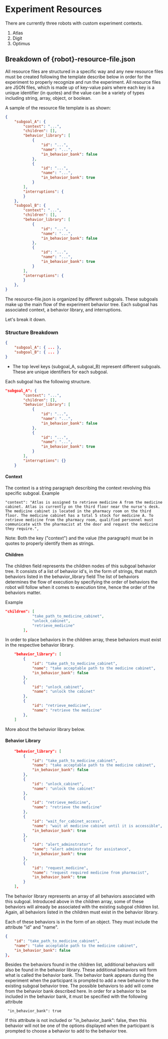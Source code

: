 # Experiment Resources

There are currently three robots with custom experiment contexts. 

1. Atlas
2. Digit
3. Optimus




## Breakdown of {robot}-resource-file.json

All resource files are structured in a specific way and any new resource files must be created following the template describe below in order for the experiment to properly recognize and run the experiment. 
All resource files are JSON files, which is made up of key-value pairs where each key is a unique identifier (in quotes) and the value can be a variety of types including string, array, object, or boolean.

A sample of the resource file template is as shown:

```json
{
    "subgoal_A": {
        "context": "...",
        "children": [],
        "behavior_library": [
            {
                "id": "...",
                "name": "...",
                "in_behavior_bank": false
            },
            {
                "id": "...",
                "name": "...",
                "in_behavior_bank": true
            }
        ],
        "interruptions": {
        }
    },
    "subgoal_B": {
        "context": "...",
        "children": [],
        "behavior_library": [
            {
                "id": "...",
                "name": "...",
                "in_behavior_bank": false
            },
            {
                "id": "...",
                "name": "...",
                "in_behavior_bank": true
            }
        ],
        "interruptions": {
        }
    },
}
```

The resource-file.json is organized by different subgoals. These subgoals make up the main flow of the experiment behavior tree. Each subgoal has associated context, a behavior library, and interruptions. 

Let's break it down.

### Structure Breakdown

```json
{
    "subgoal_A": { ... },
    "subgoal_B": { ... }
}
```
- The top level keys (subgoal_A, subgoal_B) represent different subgoals. These are unique identifiers for each subgoal.

Each subgoal has the following structure. 

```json
"subgoal_A": {
        "context": "...",
        "children": [],
        "behavior_library": [
            {
                "id": "...",
                "name": "...",
                "in_behavior_bank": false
            },
            {
                "id": "...",
                "name": "...",
                "in_behavior_bank": true
            }
        ],
        "interruptions": {}
    }
```


#### Context
The context is a string paragraph describing the context revolving this specific subgoal. 
Example
``` 
"context": "Atlas is assigned to retrieve medicine A from the medicine cabinet. Atlas is currently on the third floor near the nurse's desk. The medicine cabinet is located in the pharmacy room on the third floor. The medicine cabinet has a total 5 stock for medicine A. To retrieve medicine from the pharmacy room, qualified personnel must communicate with the pharmacist at the door and request the medicine they require.",
```
Note: Both the key ("context") and the value (the paragraph) must be in quotes to properly identify them as strings.

#### Children
The children field represents the children nodes of this subgoal behavior tree. It consists of a list of behavior id's, in the form of strings, that match behaviors listed in the behavior_library field 
The list of behaviors determines the flow of execution by specifying the order of behaviors the robot will follow when it comes to execution time, hence the order of the behaviors matter.

Example
```json
"children": [
            "take_path_to_medicine_cabinet",
            "unlock_cabinet",
            "retrieve_medicine"
        ],
```

In order to place behaviors in the children array, these behaviors must exist in the respective behavior library. 

```json
    "behavior_library": [
        {
            "id": "take_path_to_medicine_cabinet",
            "name": "take acceptable path to the medicine cabinet",
            "in_behavior_bank": false
        },
        {
            "id": "unlock_cabinet",
            "name": "unlock the cabinet"
        },
        {
            "id": "retrieve_medicine",
            "name": "retrieve the medicine"
        },
    ]
```
More about the behavior library below.

#### Behavior Library

```json
    "behavior_library": [
        {
            "id": "take_path_to_medicine_cabinet",
            "name": "take acceptable path to the medicine cabinet",
            "in_behavior_bank": false
        },
        {
            "id": "unlock_cabinet",
            "name": "unlock the cabinet"
        },
        {
            "id": "retrieve_medicine",
            "name": "retrieve the medicine"
        },
        {
            "id": "wait_for_cabinet_access",
            "name": "wait at medicine cabinet until it is accessible",
            "in_behavior_bank": true
        },
        {
            "id": "alert_adminstrator",
            "name": "alert adminstrator for assistance",
            "in_behavior_bank": true
        },
        {
            "id": "request_medicine",
            "name": "request required medicine from pharmacist",
            "in_behavior_bank": true
        }
    ],
```


The behavior library represents an array of all behaviors associated with this subgoal. Introduced above in the children array, some of these behaviors will already be associated with the existing subgoal children list. Again, all behaviors listed in the children must exist in the behavior library.

Each of these behaviors is in the form of an object. They must include the attribute "id" and "name". 

```json
{
    "id": "take_path_to_medicine_cabinet",
    "name": "take acceptable path to the medicine cabinet",
    "in_behavior_bank": false
},
```

Besides the behaviors found in the children list, additional behaviors will also be found in the behavior library. These additional behaviors will form what is called the behavior bank. The behavior bank appears during the experiment when the participant is prompted to add a new behavior to the existing subgoal behavior tree. The possible behaviors to add will come from the behavior bank described here. 
In order for a behavior to be included in the behavior bank, it must be specified with the following attribute

``` "in_behavior_bank": true```

If this attribute is not included or "in_behavior_bank": false, then this behavior will not be one of the options displayed when the participant is prompted to choose a behavior to add to the behavior tree.
